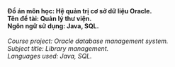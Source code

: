 <b>
  Đồ án môn học: Hệ quản trị cơ sở dữ liệu Oracle. <br/>
  Tên đề tài: Quản lý thư viện. <br/>
  Ngôn ngữ sử dụng: Java, SQL. <br/>
</b>

 <br/>

<i>
  Course project: Oracle database management system. <br/>
  Subject title: Library management. <br/> 
  Languages used: Java, SQL. <br/>
</i>
